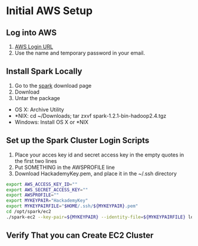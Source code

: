 Initial AWS Setup
=================

Log into AWS
------------

1. [AWS Login URL](https://chardhack.signin.aws.amazon.com/console)
2. Use the name and temporary password in your email.

Install Spark Locally
---------------------

1. Go to the [spark](http://www.apache.org/dyn/closer.cgi/spark/spark-1.2.1/spark-1.2.1-bin-hadoop2.4.tgz) download page
2. Download
3. Untar the package
  * OS X: Archive Utility
  * *NIX: cd ~/Downloads; tar zxvf spark-1.2.1-bin-hadoop2.4.tgz
  * Windows: Install OS X or *NIX

Set up the Spark Cluster Login Scripts
--------------------------------------

1. Place your acces key id and secret access key in the empty quotes in the first two lines
2. Put SOMETHING in the AWSPROFILE line
3. Download HackademyKey.pem, and place it in the ~/.ssh directory

```bash
export AWS_ACCESS_KEY_ID=""
export AWS_SECRET_ACCESS_KEY=""
export AWSPROFILE=""
export MYKEYPAIR="HackademyKey"
export MYKEYPAIRFILE="$HOME/.ssh/${MYKEYPAIR}.pem"
cd /opt/spark/ec2
./spark-ec2 --key-pair=${MYKEYPAIR} --identity-file=${MYKEYPAIRFILE} login hackademy
```

Verify That you can Create EC2 Cluster
--------------------------------------
